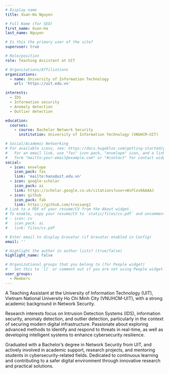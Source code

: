 ```yaml
---
# Display name
title: Xuan-Ha Nguyen

# Full Name (for SEO)
first_name: Xuan-Ha
last_name: Nguyen

# Is this the primary user of the site?
superuser: true

# Role/position
role: Teaching Assistant at UIT

# Organizations/Affiliations
organizations:
  - name: University of Information Technology 
    url: 'https://uit.edu.vn'

interests:
  - IDS
  - Information security
  - Anomaly detection
  - Outlier detection

education:
  courses:
    - course: Bachelor Network Security
      institution: University of Information Technology (VNUHCM-UIT)

# Social/Academic Networking
# For available icons, see: https://docs.hugoblox.com/getting-started/page-builder/#icons
#   For an email link, use "fas" icon pack, "envelope" icon, and a link in the
#   form "mailto:your-email@example.com" or "#contact" for contact widget.
social:
  - icon: envelope
    icon_pack: fas
    link: 'mailto:hanx@uit.edu.vn'
  - icon: google-scholar
    icon_pack: ai
    link: https://scholar.google.co.uk/citations?user=WsFCov0AAAAJ
  - icon: github
    icon_pack: fab
    link: https://github.com/troisang1
# Link to a PDF of your resume/CV from the About widget.
# To enable, copy your resume/CV to `static/files/cv.pdf` and uncomment the lines below.
# - icon: cv
#   icon_pack: ai
#   link: files/cv.pdf

# Enter email to display Gravatar (if Gravatar enabled in Config)
email: ''

# Highlight the author in author lists? (true/false)
highlight_name: false

# Organizational groups that you belong to (for People widget)
#   Set this to `[]` or comment out if you are not using People widget.
user_groups:
  - Members
---
```


A Teaching Assistant at the University of Information Technology (UIT), Vietnam National University Ho Chi Minh City (VNUHCM-UIT), with a strong academic background in Network Security.

Research interests focus on Intrusion Detection Systems (IDS), information security, anomaly detection, and outlier detection, particularly in the context of securing modern digital infrastructure. Passionate about exploring advanced methods to identify and respond to threats in real-time, as well as developing intelligent systems to enhance cybersecurity resilience.

Graduated with a Bachelor’s degree in Network Security from UIT, and actively involved in academic support, research projects, and mentoring students in cybersecurity-related fields. Dedicated to continuous learning and contributing to a safer digital environment through innovative research and practical solutions.
